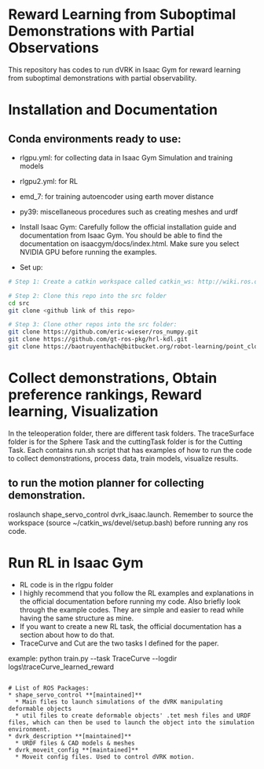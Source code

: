 Reward Learning from Suboptimal Demonstrations with Partial Observations
====================
This repository has codes to run dVRK in Isaac Gym for reward learning from suboptimal demonstrations with partial observability.


# Installation and Documentation
## Conda environments ready to use:
* rlgpu.yml: for collecting data in Isaac Gym Simulation and training models
* rlgpu2.yml: for RL
* emd_7: for training autoencoder using earth mover distance
* py39: miscellaneous procedures such as creating meshes and urdf

* Install Isaac Gym: Carefully follow the official installation guide and documentation from Isaac Gym. You should be able to find the documentation on isaacgym/docs/index.html. Make sure you select NVIDIA GPU before running the examples.
* Set up:
```sh
# Step 1: Create a catkin workspace called catkin_ws: http://wiki.ros.org/catkin/Tutorials/create_a_workspace

# Step 2: Clone this repo into the src folder
cd src
git clone <github link of this repo>

# Step 3: Clone other repos into the src folder:
git clone https://github.com/eric-wieser/ros_numpy.git
git clone https://github.com/gt-ros-pkg/hrl-kdl.git
git clone https://baotruyenthach@bitbucket.org/robot-learning/point_cloud_segmentation.git
```
# Collect demonstrations, Obtain preference rankings, Reward learning, Visualization
In the teleoperation folder, there are different task folders. The traceSurface folder is for the Sphere Task and the cuttingTask folder is for the Cutting Task. Each contains run.sh script that has examples of how to run the code to collect demonstrations, process data, train models, visualize results. 

## to run the motion planner for collecting demonstration.
roslaunch shape_servo_control dvrk_isaac.launch. Remember to source the workspace (source ~/catkin_ws/devel/setup.bash) before running any ros code. 


# Run RL in Isaac Gym
* RL code is in the rlgpu folder
* I highly recommend that you follow the RL examples and explanations in the official documentation before running my code. Also briefly look through the example codes. They are simple and easier to read while having the same structure as mine.
* If you want to create a new RL task, the official documentation has a section about how to do that.
* TraceCurve and Cut are the two tasks I defined for the paper. 

example: python train.py --task TraceCurve --logdir logs\traceCurve_learned_reward
```

# List of ROS Packages:
* shape_servo_control **[maintained]**
  * Main files to launch simulations of the dVRK manipulating deformable objects
  * util files to create deformable objects' .tet mesh files and URDF files, which can then be used to launch the object into the simulation environment.
* dvrk_description **[maintained]**
  * URDF files & CAD models & meshes
* dvrk_moveit_config **[maintained]**
  * Moveit config files. Used to control dVRK motion.


